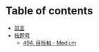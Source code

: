 # Table of contents

* [前言](README.md)
* [按题号](an-ti-hao/README.md)
  * [494. 目标和 - Medium](an-ti-hao/494.-mu-biao-he-medium.md)

